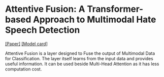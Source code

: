 # Attentive Fusion: A Transformer-based Approach to Multimodal Hate Speech Detection
[[Paper]]()
[[Model card]]()

Attentive Fusion is a layer designed to Fuse the output of Multimodal Data for Classification. The layer itself learns from the input data and provides useful information. It can be used beside Multi-Head Attention as it has less computation cost. 
